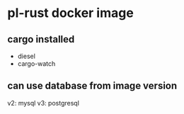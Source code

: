 # pl-rust docker image
## cargo installed
* diesel
* cargo-watch

## can use database from image version
v2: mysql
v3: postgresql
 